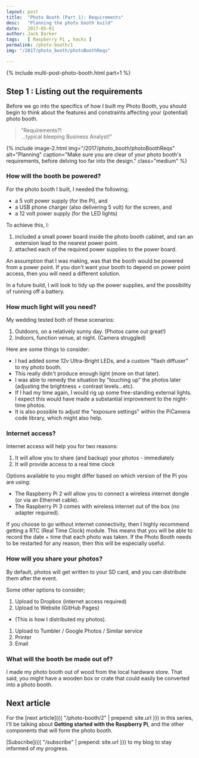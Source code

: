 ```yaml
---
layout: post
title:  "Photo Booth (Part 1): Requirements"
desc:   "Planning the photo booth build"
date:   2017-05-01
author: Jack Barker
tags:   [ Raspberry Pi , hacks ]
permalink: /photo-booth/1
img: "/2017/photo_booth/photoBoothReqs"

---
```


{% include multi-post-photo-booth.html part=1 %}

## Step 1 : Listing out the requirements

Before we go into the specifics of how I built my Photo Booth, you should begin to think about the features and constraints affecting your (potential) photo booth.

> "Requirements?!
> <br/> ...typical bleeping Business Analyst!"

{% include image-2.html
    img="/2017/photo_booth/photoBoothReqs"
    alt="Planning"
    caption="Make sure you are clear of your photo booth's requirements, before delving too far into the design."
    class="medium"
%}

### How will the booth be powered?
For the photo booth I built, I needed the following;
 - a 5 volt power supply (for the Pi), and
 - a USB phone charger (also delivering 5 volt) for the screen, and
 - a 12 volt power supply (for the LED lights)

To achieve this, I:
1. included a small power board inside the photo booth cabinet, and ran an extension lead to the nearest power point.
1. attached each of the required power supplies to the power board.

An assumption that I was making, was that the booth would be powered from a power point. If you don't want your booth to depend on power point access, then you will need a different solution.

In a future build, I will look to tidy up the power supplies, and the possibility of running off a battery.

### How much light will you need?
My wedding tested both of these scenarios:
1. Outdoors, on a relatively sunny day. (Photos came out great!)
1. Indoors, function venue, at night.  (Camera struggled)

Here are some things to consider:
 - I had added some 12v Ultra-Bright LEDs, and a custom "flash diffuser" to my photo booth. 
 - This really didn't produce enough light (more on that later).
 - I was able to remedy the situation by "touching up" the photos later (adjusting the brightness + contrast levels...etc).
 - If I had my time again, I would rig up some free-standing external lights. I expect this would have made a substantial improvement to the night-time photos.
 - It is also possible to adjust the "exposure settings" within the PiCamera code library, which might also help.

### Internet access?
Internet access will help you for two reasons:
1. It will allow you to share (and backup) your photos - immediately
1. It will provide access to a real time clock

Options available to you might differ based on which version of the Pi you are using:
- The Raspberry Pi 2 will allow you to connect a wireless internet dongle (or via an Ethernet cable).
- The Raspberry Pi 3 comes with wireless internet out of the box (no adapter required).

If you choose to go without internet connectivity, then I highly recommend getting a RTC (Real Time Clock) module.
This means that you will be able to record the date + time that each photo was taken.
If the Photo Booth needs to be restarted for any reason, then this will be especially useful.

### How will you share your photos?
By default, photos will get written to your SD card, and you can distribute them after the event.

Some other options to consider;

1. Upload to Dropbox (internet access required)
1. Upload to Website (GitHub Pages)
- (This is how I distributed my photos).

1. Upload to Tumbler / Google Photos / Similar service
1. Printer
1. Email

### What will the booth be made out of?
I made my photo booth out of wood from the local hardware store.
That said, you might have a wooden box or crate that could easily be converted into a photo booth.


## Next article
For the [next article]({{ "/photo-booth/2" | prepend: site.url }}) in this series, I'll be talking about <strong>Getting started with the Raspberry Pi</strong>, and the other components that will form the photo booth.

[Subscribe]({{ "/subscribe" | prepend: site.url }}) to my blog to stay informed of my progress.
